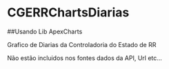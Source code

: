 # CGERRChartsDiarias


##Usando Lib ApexCharts

Grafico de Diarias da Controladoria do Estado de RR

Não estão incluidos nos fontes dados da API, Url etc...
